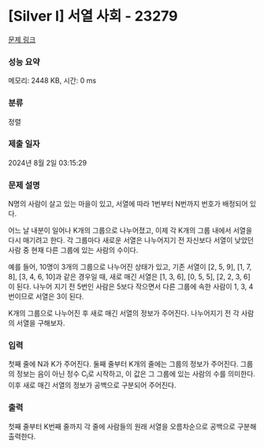 # [Silver I] 서열 사회 - 23279 

[문제 링크](https://www.acmicpc.net/problem/23279) 

### 성능 요약

메모리: 2448 KB, 시간: 0 ms

### 분류

정렬

### 제출 일자

2024년 8월 2일 03:15:29

### 문제 설명

<p>N명의 사람이 살고 있는 마을이 있고, 서열에 따라 1번부터 N번까지 번호가 배정되어 있다.</p>

<p>어느 날 내분이 일어나 K개의 그룹으로 나누어졌고, 이제 각 K개의 그룹 내에서 서열을 다시 매기려고 한다. 각 그룹마다 새로운 서열은 나누어지기 전 자신보다 서열이 낮았던 사람 중 현재 다른 그룹에 있는 사람의 수이다.</p>

<p>예를 들어, 10명이 3개의 그룹으로 나누어진 상태가 있고, 기존 서열이 [2, 5, 9], [1, 7, 8], [3, 4, 6, 10]과 같은 경우일 때, 새로 매긴 서열은 [1, 3, 6], [0, 5, 5], [2, 2, 3, 6]이 된다. 나누어 지기 전 5번인 사람은 5보다 작으면서 다른 그룹에 속한 사람이 1, 3, 4번이므로 서열은 3이 된다.</p>

<p>K개의 그룹으로 나누어진 후 새로 매긴 서열의 정보가 주어진다. 나누어지기 전 각 사람의 서열을 구해보자.</p>

### 입력 

 <p>첫째 줄에 N과 K가 주어진다. 둘째 줄부터 K개의 줄에는 그룹의 정보가 주어진다. 그룹의 정보는 음이 아닌 정수 C<sub>i</sub>로 시작하고, 이 값은 그 그룹에 있는 사람의 수를 의미한다. 이후 새로 매긴 서열의 정보가 공백으로 구분되어 주어진다.</p>

### 출력 

 <p>첫째 줄부터 K번째 줄까지 각 줄에 사람들의 원래 서열을 오름차순으로 공백으로 구분해 출력한다.</p>

